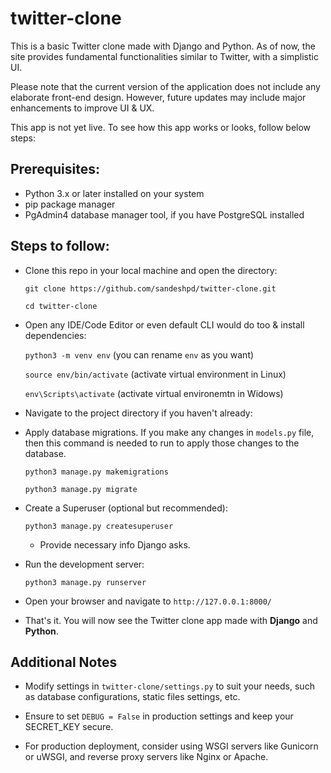 # twitter-clone
This is a basic Twitter clone made with Django and Python. As of now, the site provides fundamental functionalities similar to Twitter, with a simplistic UI.

Please note that the current version of the application does not include any elaborate front-end design. However, future updates may include major enhancements to improve UI & UX.

This app is not yet live. To see how this app works or looks, follow below steps:

## Prerequisites:
  * Python 3.x or later installed on your system
  * pip package manager
  * PgAdmin4 database manager tool, if you have PostgreSQL installed

## Steps to follow:

* Clone this repo in your local machine and open the directory:

   `git clone https://github.com/sandeshpd/twitter-clone.git`
  
    `cd twitter-clone`

* Open any IDE/Code Editor or even default CLI would do too & install dependencies:

  `python3 -m venv env` (you can rename `env` as you want)
  
  `source env/bin/activate` (activate virtual environment in Linux)

  `env\Scripts\activate` (activate virtual environemtn in Widows)

* Navigate to the project directory if you haven't already:

* Apply database migrations. If you make any changes in `models.py` file, then this command is needed to run to apply those changes to the database.

  `python3 manage.py makemigrations`

  `python3 manage.py migrate`

* Create a Superuser (optional but recommended):

  `python3 manage.py createsuperuser`
  
  * Provide necessary info Django asks.

* Run the development server:

  `python3 manage.py runserver`

* Open your browser and navigate to `http://127.0.0.1:8000/`

* That's it. You will now see the Twitter clone app made with **Django** and **Python**.

 ## Additional Notes

* Modify settings in `twitter-clone/settings.py` to suit your needs, such as database configurations, static files settings, etc.

* Ensure to set `DEBUG = False` in production settings and keep your SECRET_KEY secure.

* For production deployment, consider using WSGI servers like Gunicorn or uWSGI, and reverse proxy servers like Nginx or Apache.
